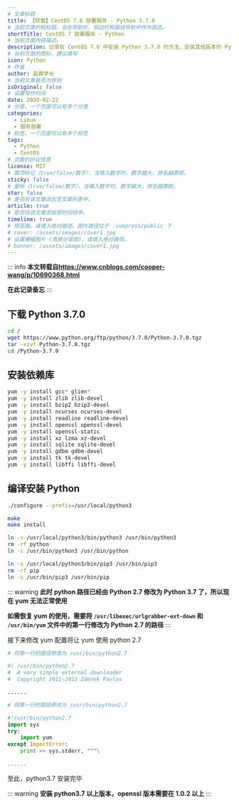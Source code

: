 ```yaml
---
# 文章标题
title: 【转载】CentOS 7.6 部署服务 - Python 3.7.0
# 当前页面的短标题，会在导航栏、侧边栏和路径导航中作为首选。
shortTitle: CentOS 7 部署服务 - Python
# 当前页面内容描述。
description: 记录在 CentOS 7.6 中安装 Python 3.7.0 的方法，安装其他版本的 Python 时亦可参考执行
# 当前页面的图标，建议填写
icon: Python
# 作者
author: 昌霖学长
# 当前文章是否为原创
isOriginal: false
# 设置写作时间
date: 2020-02-22
# 分类，一个页面可以有多个分类
categories: 
  - Linux
  - 服务部署
# 标签，一个页面可以有多个标签
tags: 
  - Python
  - CentOS
# 页面的协议信息
license: MIT 
# 置顶标记（true/false/数字），当填入数字时，数字越大，排名越靠前。
sticky: false
# 星标（true/false/数字），当填入数字时，数字越大，排名越靠前。
star: false
# 是否将该文章添加至文章列表中。
article: true
# 是否将该文章添加至时间线中。
timeline: true
# 预览图。请填入绝对路径。图片路径位于 .vuepress/public 下
# cover: /assets/images/cover1.jpg
# 设置横幅图片 (宽屏分享图)，请填入绝对路径。
# banner: /assets/images/cover1.jpg
---
```


::: info
**本文转载自<https://www.cnblogs.com/cooper-wang/p/10690368.html>**

**在此记录备忘**
:::

## 下载 Python 3.7.0

```bash
cd /                                                                   # 进入根目录
wget https://www.python.org/ftp/python/3.7.0/Python-3.7.0.tgz          # 下载python3.7
tar -xzvf Python-3.7.0.tgz                                             # 解压到当前目录
cd /Python-3.7.0                                                       # 进入解压文件
```

## 安装依赖库

```bash
yum -y install gcc* glien*
yum -y install zlib zlib-devel
yum -y install bzip2 bzip2-devel
yum -y install ncurses ncurses-devel
yum -y install readline readline-devel
yum -y install openssl openssl-devel
yum -y install openssl-static
yum -y install xz lzma xz-devel
yum -y install sqlite sqlite-devel
yum -y install gdbm gdbm-devel
yum -y install tk tk-devel
yum -y install libffi libffi-devel
```

## 编译安装 Python

```bash
./configure --prefix=/usr/local/python3                                # 指定安装路径

make                                                                   # 编译
make install                                                           # 安装

ln -s /usr/local/python3/bin/python3 /usr/bin/python3                  # 建立 python3 的软链接
rm -rf python                                                          # 删除系统自带 python 链接
ln -s /usr/bin/python3 /usr/bin/python                                 # 建立 python 的软链接，此时键入 python 即进入python3.7 的环境，此举会导致 yum 无法使用，如果介意可以不执行此命令。

ln -s /usr/local/python3/bin/pip3 /usr/bin/pip3                        # 建立 pip3 的软链接
rm -rf pip
ln -s /usr/bin/pip3 /usr/bin/pip
```

::: warning
**此时 python 路径已经由 Python 2.7 修改为 Python 3.7 了，所以现在 yum 无法正常使用**

**如需恢复 yum 的使用，需要将 `/usr/libexec/urlgrabber-ext-down` 和 `/usr/bin/yum` 文件中的第一行修改为 Python 2.7 的路径**
:::

接下来修改 yum 配置将让 yum 使用 python 2.7

```python title="/usr/libexec/urlgrabber-ext-down"
# 将第一行的路径修改为 /usr/bin/python2.7

#! /usr/bin/python2.7
#  A very simple external downloader
#  Copyright 2011-2012 Zdenek Pavlas

......
```

```python title="/usr/bin/yum"
# 将第一行的路径修改为 /usr/bin/python2.7

#!/usr/bin/python2.7
import sys
try:
    import yum
except ImportError:
    print >> sys.stderr, """\

......
```

至此，python3.7 安装完毕

::: warning
**安装 python3.7 以上版本，openssl 版本需要在 1.0.2 以上**
:::
